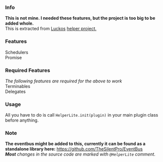 ### Info
**This is not mine. I needed these features, but the project is too big to be added whole.** <br>
This is extracted from [Luckos](https://github.com/lucko) [helper project.](https://github.com/lucko/helper)

### Features
Schedulers <br>
Promise

### Required Features
*The following features are required for the above to work* <br>
Terminables <br>
Delegates

### Usage
All you have to do is call `HelperLite.init(plugin)` in your main plugin class before anything.

### Note
**The eventbus might be added to this, currently it can be found as a standalone library here:**
https://github.com/TheSilentPro/EventBus <br>
***Most** changes in the source code are marked with `@HelperLite` comment.*